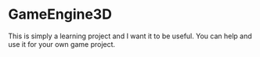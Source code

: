 # GameEngine3D

This is simply a learning project and I want it to be useful.
You can help and use it for your own game project.
